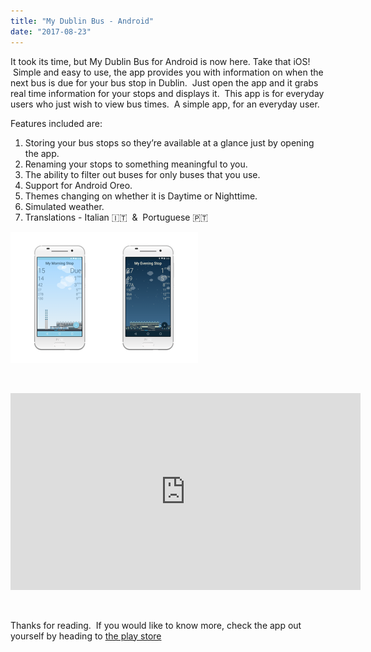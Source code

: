 ```yaml
---
title: "My Dublin Bus - Android"
date: "2017-08-23"
---
```


It took its time, but My Dublin Bus for Android is now here. Take that iOS!  Simple and easy to use, the app provides you with information on when the next bus is due for your bus stop in Dublin.  Just open the app and it grabs real time information for your stops and displays it.  This app is for everyday users who just wish to view bus times.  A simple app, for an everyday user.

Features included are:

1. Storing your bus stops so they’re available at a glance just by opening the app.
2. Renaming your stops to something meaningful to you.
3. The ability to filter out buses for only buses that you use.
4. Support for Android Oreo.
5. Themes changing on whether it is Daytime or Nighttime.
6. Simulated weather.
7. Translations - Italian 🇮🇹  &  Portuguese 🇵🇹

[![](images/MDB_Android_screenshots_white-1-300x210.png)](https://tapadoo.wpengine.com/wp-content/uploads/2017/08/MDB_Android_screenshots_white-1.png)

 

<iframe src="https://www.youtube.com/embed/WvEGr7F74mU" width="560" height="315" frameborder="0" allowfullscreen="allowfullscreen"></iframe>

 

Thanks for reading.  If you would like to know more, check the app out yourself by heading to [the play store](https://play.google.com/store/apps/details?id=com.tapadoo.mydublinbus)
